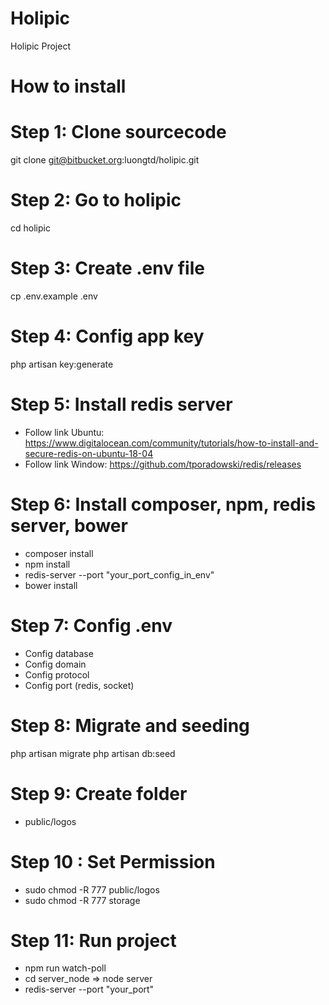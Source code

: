 # Holipic
Holipic Project
# How to install

# Step 1: Clone sourcecode
git clone git@bitbucket.org:luongtd/holipic.git

# Step 2: Go to holipic
cd holipic

# Step 3: Create .env file
cp .env.example .env

# Step 4: Config app key
php artisan key:generate

# Step 5: Install redis server
+ Follow link Ubuntu: https://www.digitalocean.com/community/tutorials/how-to-install-and-secure-redis-on-ubuntu-18-04
+ Follow link Window: https://github.com/tporadowski/redis/releases

# Step 6: Install composer, npm, redis server, bower 
+ composer install
+ npm install
+ redis-server --port "your_port_config_in_env"
+ bower install

# Step 7: Config .env
+ Config database
+ Config domain
+ Config protocol
+ Config port (redis, socket)

# Step 8: Migrate and seeding 
php artisan migrate
php artisan db:seed

# Step 9: Create folder
+ public/logos

# Step 10 : Set Permission
+ sudo chmod -R 777 public/logos
+ sudo chmod -R 777 storage

# Step 11: Run project
+ npm run watch-poll
+ cd server_node => node server
+ redis-server --port "your_port"